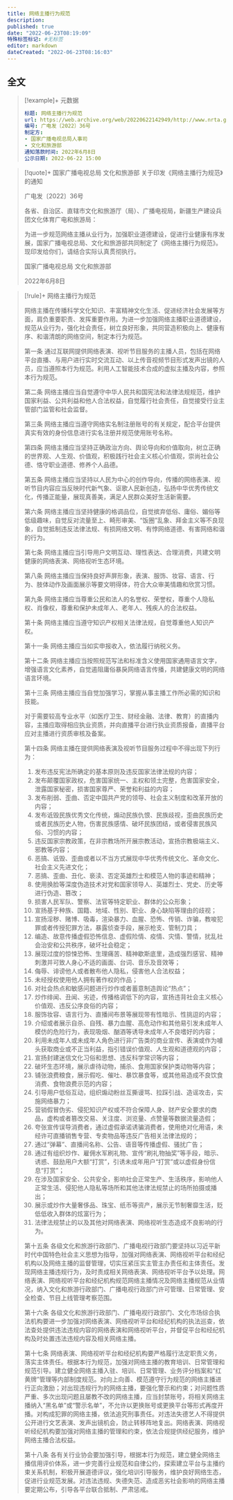 ```yaml
---
title: 网络主播行为规范
description:
published: true
date: "2022-06-23T08:19:09"
特殊标签标记: #无标签
editor: markdown
dateCreated: "2022-06-23T08:16:03"
---
```


## 全文

> [!example]+ 元数据
>
> ```YAML
> 标题: 网络主播行为规范
> url: https://web.archive.org/web/20220622142949/http://www.nrta.gov.cn/art/2022/6/22/art_113_60757.html
> 编号: 广电发〔2022〕36号
> 制定方:
> - 国家广播电视总局人事司
> - 文化和旅游部
> 通知落款时间: 2022年6月8日
> 公示日期: 2022-06-22 15:00
> ```

> [!quote]+ 国家广播电视总局 文化和旅游部 关于印发《网络主播行为规范》的通知
>
> 广电发〔2022〕36号
>
> 各省、自治区、直辖市文化和旅游厅（局）、广播电视局，新疆生产建设兵团文化体育广电和旅游局：
>
> 为进一步规范网络主播从业行为，加强职业道德建设，促进行业健康有序发展，国家广播电视总局、文化和旅游部共同制定了《网络主播行为规范》。现印发给你们，请结合实际认真贯彻执行。
>
> 国家广播电视总局 文化和旅游部
>
> 2022年6月8日

> [!rule]+ 网络主播行为规范
>
> 网络主播在传播科学文化知识、丰富精神文化生活、促进经济社会发展等方面，肩负重要职责、发挥重要作用。为进一步加强网络主播职业道德建设，规范从业行为，强化社会责任，树立良好形象，共同营造积极向上、健康有序、和谐清朗的网络空间，制定本行为规范。
>
> 第一条  通过互联网提供网络表演、视听节目服务的主播人员，包括在网络平台直播、与用户进行实时交流互动、以上传音视频节目形式发声出镜的人员，应当遵照本行为规范。利用人工智能技术合成的虚拟主播及内容，参照本行为规范。
>
> 第二条  网络主播应当自觉遵守中华人民共和国宪法和法律法规规范，维护国家利益、公共利益和他人合法权益，自觉履行社会责任，自觉接受行业主管部门监管和社会监督。
>
> 第三条  网络主播应当遵守网络实名制注册账号的有关规定，配合平台提供真实有效的身份信息进行实名注册并规范使用账号名称。
>
> 第四条  网络主播应当坚持正确政治方向、舆论导向和价值取向，树立正确的世界观、人生观、价值观，积极践行社会主义核心价值观，崇尚社会公德、恪守职业道德、修养个人品德。
>
> 第五条  网络主播应当坚持以人民为中心的创作导向，传播的网络表演、视听节目内容应当反映时代新气象、讴歌人民新创造，弘扬中华优秀传统文化，传播正能量，展现真善美，满足人民群众美好生活新需要。
>
> 第六条  网络主播应当坚持健康的格调品位，自觉摈弃低俗、庸俗、媚俗等低级趣味，自觉反对流量至上、畸形审美、“饭圈”乱象、拜金主义等不良现象，自觉抵制违反法律法规、有损网络文明、有悖网络道德、有害网络和谐的行为。
>
> 第七条  网络主播应当引导用户文明互动、理性表达、合理消费，共建文明健康的网络表演、网络视听生态环境。
>
> 第八条  网络主播应当保持良好声屏形象，表演、服饰、妆容、语言、行为、肢体动作及画面展示等要文明得体，符合大众审美情趣和欣赏习惯。
>
> 第九条  网络主播应当尊重公民和法人的名誉权、荣誉权，尊重个人隐私权、肖像权，尊重和保护未成年人、老年人、残疾人的合法权益。
>
> 第十条  网络主播应当遵守知识产权相关法律法规，自觉尊重他人知识产权。
>
> 第十一条  网络主播应当如实申报收入，依法履行纳税义务。
>
> 第十二条  网络主播应当按照规范写法和标准含义使用国家通用语言文字，增强语言文化素养，自觉遏阻庸俗暴戾网络语言传播，共建健康文明的网络语言环境。
>
> 第十三条  网络主播应当自觉加强学习，掌握从事主播工作所必需的知识和技能。
>
> 对于需要较高专业水平（如医疗卫生、财经金融、法律、教育）的直播内容，主播应取得相应执业资质，并向直播平台进行执业资质报备，直播平台应对主播进行资质审核及备案。
>
> 第十四条  网络主播在提供网络表演及视听节目服务过程中不得出现下列行为：
>
> 1.  发布违反宪法所确定的基本原则及违反国家法律法规的内容；
> 2.  发布颠覆国家政权，危害国家统一、主权和领土完整，危害国家安全，泄露国家秘密，损害国家尊严、荣誉和利益的内容；
> 3.  发布削弱、歪曲、否定中国共产党的领导、社会主义制度和改革开放的内容；
> 4.  发布诋毁民族优秀文化传统，煽动民族仇恨、民族歧视，歪曲民族历史或者民族历史人物，伤害民族感情、破坏民族团结，或者侵害民族风俗、习惯的内容；
> 5.  违反国家宗教政策，在非宗教场所开展宗教活动，宣扬宗教极端主义、邪教等内容；
> 6.  恶搞、诋毁、歪曲或者以不当方式展现中华优秀传统文化、革命文化、社会主义先进文化；
> 7.  恶搞、歪曲、丑化、亵渎、否定英雄烈士和模范人物的事迹和精神；
> 8.  使用换脸等深度伪造技术对党和国家领导人、英雄烈士、党史、历史等进行伪造、篡改；
> 9.  损害人民军队、警察、法官等特定职业、群体的公众形象；
> 10. 宣扬基于种族、国籍、地域、性别、职业、身心缺陷等理由的歧视；
> 11. 宣扬淫秽、赌博、吸毒，渲染暴力、血腥、恐怖、传销、诈骗，教唆犯罪或者传授犯罪方法，暴露侦查手段，展示枪支、管制刀具；
> 12. 编造、故意传播虚假恐怖信息、虚假险情、疫情、灾情、警情，扰乱社会治安和公共秩序，破坏社会稳定；
> 13. 展现过度的惊悚恐怖、生理痛苦、精神歇斯底里，造成强烈感官、精神刺激并可致人身心不适的画面、台词、音乐及音效等；
> 14. 侮辱、诽谤他人或者散布他人隐私，侵害他人合法权益；
> 15. 未经授权使用他人拥有著作权的作品；
> 16. 对社会热点和敏感问题进行炒作或者蓄意制造舆论“热点”；
> 17. 炒作绯闻、丑闻、劣迹，传播格调低下的内容，宣扬违背社会主义核心价值观、违反公序良俗的内容；
> 18. 服饰妆容、语言行为、直播间布景等展现带有性暗示、性挑逗的内容；
> 19. 介绍或者展示自杀、自残、暴力血腥、高危动作和其他易引发未成年人模仿的危险行为，表现吸烟、酗酒等诱导未成年人不良嗜好的内容；
> 20. 利用未成年人或未成年人角色进行非广告类的商业宣传、表演或作为噱头获取商业或不正当利益，指引错误价值观、人生观和道德观的内容；
> 21. 宣扬封建迷信文化习俗和思想、违反科学常识等内容；
> 22. 破坏生态环境，展示虐待动物，捕杀、食用国家保护类动物等内容；
> 23. 铺张浪费粮食，展示假吃、催吐、暴饮暴食等，或其他易造成不良饮食消费、食物浪费示范的内容；
> 24. 引导用户低俗互动，组织煽动粉丝互撕谩骂、拉踩引战、造谣攻击，实施网络暴力；
> 25. 营销假冒伪劣、侵犯知识产权或不符合保障人身、财产安全要求的商品，虚构或者篡改交易、关注度、浏览量、点赞量等数据流量造假；
> 26. 夸张宣传误导消费者，通过虚假承诺诱骗消费者，使用绝对化用语，未经许可直播销售专营、专卖物品等违反广告相关法律法规的；
> 27. 通过“弹幕”、直播间名称、公告、语音等传播虚假、骚扰广告；
> 28. 通过有组织炒作、雇佣水军刷礼物、宣传“刷礼物抽奖”等手段，暗示、诱惑、鼓励用户大额“打赏”，引诱未成年用户“打赏”或以虚假身份信息“打赏”；
> 29. 在涉及国家安全、公共安全，影响社会正常生产、生活秩序，影响他人正常生活、侵犯他人隐私等场所和其他法律法规禁止的场所拍摄或播出；
> 30. 展示或炒作大量奢侈品、珠宝、纸币等资产，展示无节制奢靡生活，贬低低收入群体的炫富行为；
> 31. 法律法规禁止的以及其他对网络表演、网络视听生态造成不良影响的行为。
>
> 第十五条  各级文化和旅游行政部门、广播电视行政部门要坚持以习近平新时代中国特色社会主义思想为指导，加强对网络表演、网络视听平台和经纪机构以及网络主播的监督管理，切实压紧压实主管主办责任和主体责任。发现网络主播违规行为，及时责成相关网络表演、网络视听平台予以处理。网络表演、网络视听平台和经纪机构规范网络主播情况及网络主播规范从业情况，纳入文化和旅游行政部门、广播电视行政部门许可管理、日常管理、安全检查、节目上线管理考察范围。
>
> 第十六条  各级文化和旅游行政部门、广播电视行政部门、文化市场综合执法机构要进一步加强对网络表演、网络视听平台和经纪机构的执法巡查，依法查处提供违法违规内容的网络表演和网络视听平台，并督促平台和经纪机构及时处置违法违规内容及相关网络主播。
>
> 第十七条  网络表演、网络视听平台和经纪机构要严格履行法定职责义务，落实主体责任。根据本行为规范，加强对网络主播的教育培训、日常管理和规范引导。建立健全网络主播入驻、培训、日常管理、业务评分档案和“红黄牌”管理等内部制度规范。对向上向善、模范遵守行为规范的网络主播进行正向激励；对出现违规行为的网络主播，要强化警示和约束；对问题性质严重、多次出现问题且屡教不改的网络主播，应当封禁账号，将相关网络主播纳入“黑名单”或“警示名单”，不允许以更换账号或更换平台等形式再度开播。对构成犯罪的网络主播，依法追究刑事责任。对违法失德艺人不得提供公开进行文艺表演、发声出镜机会，防止转移阵地复出。网络表演、网络视听经纪机构要加强对网络主播的管理和约束，依法合规提供经纪服务，维护网络主播合法权益。
>
> 第十八条  各有关行业协会要加强引导，根据本行为规范，建立健全网络主播信用评价体系，进一步完善行业规范和自律公约，探索建立平台与主播约束关系机制，积极开展道德评议，强化培训引导服务，维护良好网络生态，促进行业规范发展。对违法违规、失德失范、造成恶劣社会影响的网络主播要定期公布，引导各平台联合抵制、严肃惩戒。
